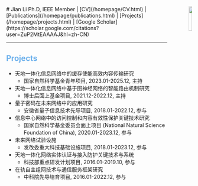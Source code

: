 <div align="right"><img width="13%" height="13%" src="/homepage/images/Photo-lijian.JPG"/ style="float:right; margin: 1px;"></div>
# Jian Li
Ph.D, IEEE Member  
<lijian9@ustc.edu.cn> | <http://if.ustc.edu.cn/member.php>   
[CV](/homepage/CV.html) | [Publications](/homepage/publications.html) | [Projects](/homepage/projects.html) | [Google Scholar](https://scholar.google.com/citations?user=ZuP2MtEAAAAJ&hl=zh-CN)

***

## <font color=#6EB1EC>Projects</font>  
- 天地一体化信息网络中的缓存使能高效内容传输研究  
	- 国家自然科学基金青年项目, 2023.01-2025.12, 主持
- 天地一体化信息网络中基于图神经网络的智能路由机制研究  
	- 博士后面上基金项目, 2021.12-2022.12, 主持  
- 量子密码在未来网络中的应用研究  
	- 安徽省量子信息技术先导项目, 2018.01-2022.12, 参与  
- 信息中心网络中的访问控制和内容有效性保护关键技术研究  
	- 国家自然科学基金委员会面上项目 (National Natural Science Foundation of China), 2020.01-2023.12, 参与  
- 未来网络试验设施  
	- 发改委重大科技基础设施项目, 2018.01-2023.12, 参与  
- 天地一体化网络实体认证与接入防护关键技术与系统  
	- 科技部重点研发计划项目, 2016.01-2019.10, 参与  
- 在轨自主组网技术与通信服务框架研究  
	- 中科院先导培育项目, 2016.01-2022.12, 参与  